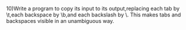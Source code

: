 10)Write a program to copy its input to its output,replacing each tab by \t,each backspace by \b,and each backslash by \\.
This makes tabs and backspaces visible in an unambiguous way. 
